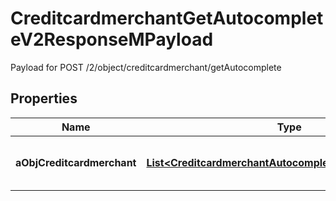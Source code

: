

# CreditcardmerchantGetAutocompleteV2ResponseMPayload

Payload for POST /2/object/creditcardmerchant/getAutocomplete

## Properties

| Name | Type | Description | Notes |
|------------ | ------------- | ------------- | -------------|
|**aObjCreditcardmerchant** | [**List&lt;CreditcardmerchantAutocompleteElementResponse&gt;**](CreditcardmerchantAutocompleteElementResponse.md) | An array of Creditcardmerchant autocomplete element response. |  |



